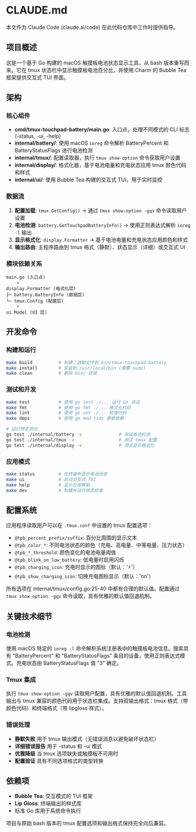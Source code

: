 # CLAUDE.md

本文件为 Claude Code (claude.ai/code) 在此代码仓库中工作时提供指导。

## 项目概述

这是一个基于 Go 构建的 macOS 触摸板电池状态显示工具，从 bash 版本重写而来。它在 tmux 状态栏中显示触摸板电池百分比，并使用 Charm 的 Bubble Tea 框架提供交互式 TUI 界面。

## 架构

### 核心组件

- **cmd/tmux-touchpad-battery/main.go**: 入口点，处理不同模式的 CLI 标志 (-status, -ui, -help)
- **internal/battery/**: 使用 macOS `ioreg` 命令解析 BatteryPercent 和 BatteryStatusFlags 进行电池检测
- **internal/tmux/**: 配置读取器，执行 `tmux show-option` 命令获取用户设置
- **internal/display/**: 格式化器，基于电池电量和充电状态应用 tmux 颜色代码和样式
- **internal/ui/**: 使用 Bubble Tea 构建的交互式 TUI，用于实时监控

### 数据流

1. **配置加载**: `tmux.GetConfig()` → 通过 `tmux show-option -gqv` 命令读取用户设置
2. **电池检测**: `battery.GetTouchpadBatteryInfo()` → 使用正则表达式解析 `ioreg -l` 输出
3. **显示格式化**: `display.Formatter` → 基于电池电量和充电状态应用颜色和样式
4. **输出路由**: 主程序路由到 tmux 格式（静默）、状态显示（详细）或交互式 UI

### 模块依赖关系

```
main.go (入口点)
    ↓
display.Formatter (格式化层)
├─ battery.BatteryInfo (数据层)
└─ tmux.Config (配置层)
    ↑
ui.Model (UI 层)
```

## 开发命令

### 构建和运行
```bash
make build          # 构建二进制文件到 bin/tmux-touchpad-battery
make install        # 安装到 /usr/local/bin (需要 sudo)
make clean          # 删除 bin/ 目录
```

### 测试和开发
```bash
make test           # 使用 go test ./... 运行 Go 测试
make fmt            # 使用 go fmt ./... 格式化代码
make lint           # 使用 go vet ./... 检查代码
make deps           # 使用 go mod tidy 更新依赖

# 运行特定测试
go test ./internal/battery -v              # 测试电池检测
go test ./internal/tmux -v                 # 测试 tmux 配置
go test ./internal/display -v              # 测试显示格式化
```

### 应用模式
```bash
make status         # 在终端中显示电池状态
make ui             # 启动交互式 TUI
make help           # 显示应用帮助
make dev            # 构建并运行状态检查
```

## 配置系统

应用程序读取用户可以在 `.tmux.conf` 中设置的 tmux 配置选项：

- `@tpb_percent_prefix/suffix`: 百分比周围的显示文本
- `@tpb_color_*`: 不同电池状态的颜色（充电、高电量、中等电量、压力状态）
- `@tpb_*_threshold`: 颜色变化的电池电量阈值
- `@tpb_blink_on_low_battery`: 低电量时启用闪烁
- `@tpb_charging_icon`: 充电时显示的图标（默认：'⚡'）
- `@tpb_show_charging_icon`: 切换充电图标显示（默认：'on'）

所有选项在 internal/tmux/config.go:25-40 中都有合理的默认值。配置通过 `tmux show-option -gqv` 命令读取，具有优雅的默认值回退机制。

## 关键技术细节

### 电池检测
使用 macOS 特定的 `ioreg -l` 命令解析系统注册表中的触摸板电池信息。搜索具有 "BatteryPercent" 和 "BatteryStatusFlags" 条目的设备，使用正则表达式模式。充电状态由 BatteryStatusFlags 值 "3" 确定。

### Tmux 集成
执行 `tmux show-option -gqv` 读取用户配置，具有优雅的默认值回退机制。工具输出与 tmux 兼容的颜色代码用于状态栏集成。支持双输出格式：tmux 格式（带颜色代码）和终端格式（带 lipgloss 样式）。

### 错误处理
- **静默失败** 用于 tmux 输出模式（无错误消息以避免破坏状态栏）
- **详细错误报告** 用于 -status 和 -ui 模式
- **优雅降级** 当 tmux 选项缺失或触摸板不可用时
- **配置验证** 具有不同选项格式的类型转换

## 依赖项

- **Bubble Tea**: 交互模式的 TUI 框架
- **Lip Gloss**: 终端输出的样式库
- 标准 Go 库用于系统命令执行

项目与原始 bash 版本的 tmux 配置选项和输出格式保持完全向后兼容。